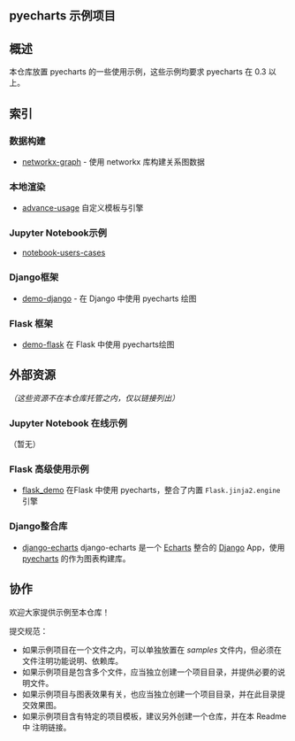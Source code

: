 ## pyecharts 示例项目

## 概述

本仓库放置 pyecharts 的一些使用示例，这些示例均要求 pyecharts 在 0.3 以上。

## 索引

### 数据构建

* [networkx-graph](/samples/networkx-graph.py) - 使用 networkx 库构建关系图数据

### 本地渲染

* [advance-usage](/advance-usage) 自定义模板与引擎

### Jupyter Notebook示例

* [notebook-users-cases](/notebook-users-cases) 

### Django框架

* [demo-django](/demo-django) - 在 Django 中使用 pyecharts 绘图

### Flask 框架

* [demo-flask](/demo-flask) 在 Flask 中使用 pyecharts绘图

## 外部资源

*（这些资源不在本仓库托管之内，仅以链接列出）*

### Jupyter Notebook 在线示例

（暂无）

### Flask 高级使用示例

* [flask_demo](https://github.com/pyecharts/flask_demo) 在Flask 中使用 pyecharts，整合了内置 `Flask.jinja2.engine` 引擎

### Django整合库

* [django-echarts](https://github.com/kinegratii/django-echarts) django-echarts 是一个 [Echarts](http://echarts.baidu.com/index.html) 整合的 [Django](https://www.djangoproject.com/) App，使用 [pyecharts](https://github.com/chenjiandongx/pyecharts) 的作为图表构建库。

## 协作

欢迎大家提供示例至本仓库！

提交规范：

* 如果示例项目在一个文件之内，可以单独放置在 *samples* 文件内，但必须在文件注明功能说明、依赖库。
* 如果示例项目是包含多个文件，应当独立创建一个项目目录，并提供必要的说明文件。
* 如果示例项目与图表效果有关，也应当独立创建一个项目目录，并在此目录提交效果图。
* 如果示例项目含有特定的项目模板，建议另外创建一个仓库，并在本 Readme 中 注明链接。